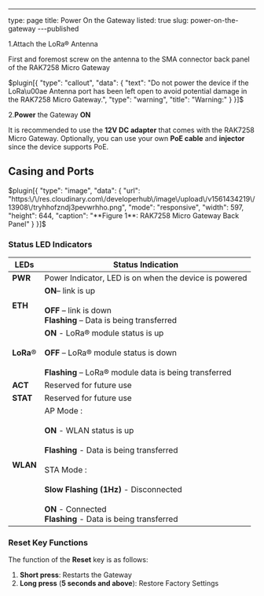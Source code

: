 ---
type: page
title: Power On the Gateway
listed: true
slug: power-on-the-gateway
---published

1.Attach the LoRa® Antenna

First and foremost screw on the antenna to the SMA connector back panel of the RAK7258 Micro Gateway

$plugin[{
    "type": "callout",
    "data": {
        "text": "Do not power the device if the LoRa\u00ae Antenna port has been left open to avoid potential damage in the RAK7258 Micro Gateway.",
        "type": "warning",
        "title": "Warning:"
    }
}]$

2.**Power** the Gateway **ON**

It is recommended to use the **12V DC adapter** that comes with the RAK7258 Micro Gateway. Optionally, you can use your own **PoE cable** and **injector** since the device supports PoE.

## Casing and Ports

$plugin[{
    "type": "image",
    "data": {
        "url": "https:\/\/res.cloudinary.com\/developerhub\/image\/upload\/v1561434219\/13908\/tryhhofzndj3pevwrhho.png",
        "mode": "responsive",
        "width": 597,
        "height": 644,
        "caption": "**Figure 1**: RAK7258 Micro Gateway Back Panel"
    }
}]$

### Status LED Indicators

| **LEDs** | **Status Indication** | 
| ---- | ---- | 
| **PWR** | Power Indicator, LED is on when the device is powered | 
| **ETH** | **ON**– link is up<br><br>**OFF** – link is down<br>**Flashing** – Data is being transferred | 
| **LoRa**® | **ON** - LoRa® module status is up<br><br>**OFF** – LoRa® module status is down <br><br>**Flashing** – LoRa® module data is being transferred | 
| **ACT** | Reserved for future use | 
| **STAT** | Reserved for future use | 
| **WLAN** | AP Mode :<br><br>**ON** - WLAN status is up<br><br>**Flashing** - Data is being transferred<br><br>STA Mode :<br><br>**Slow Flashing (1Hz)** - Disconnected<br><br>**ON** - Connected<br>**Flashing** - Data is being transferred | 


### Reset Key Functions

The function of the **Reset** key is as follows:

1. **Short press**: Restarts the Gateway
2. **Long press** (**5 seconds and above**): Restore Factory Settings

